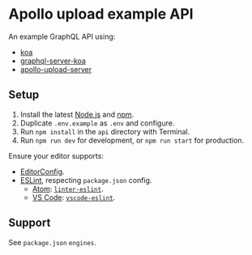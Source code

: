 # Apollo upload example API

An example GraphQL API using:

- [koa](https://npm.im/koa)
- [graphql-server-koa](https://npm.im/graphql-server-koa)
- [apollo-upload-server](https://npm.im/apollo-upload-server)

## Setup

1.  Install the latest [Node.js](https://nodejs.org) and [npm](https://npmjs.com).
2.  Duplicate `.env.example` as `.env` and configure.
3.  Run `npm install` in the `api` directory with Terminal.
4.  Run `npm run dev` for development, or `npm run start` for production.

Ensure your editor supports:

- [EditorConfig](http://editorconfig.org).
- [ESLint](http://eslint.org), respecting `package.json` config.
  - [Atom](https://atom.io): [`linter-eslint`](https://atom.io/packages/linter-eslint).
  - [VS Code](https://code.visualstudio.com): [`vscode-eslint`](https://marketplace.visualstudio.com/items?itemName=dbaeumer.vscode-eslint).

## Support

See `package.json` `engines`.
